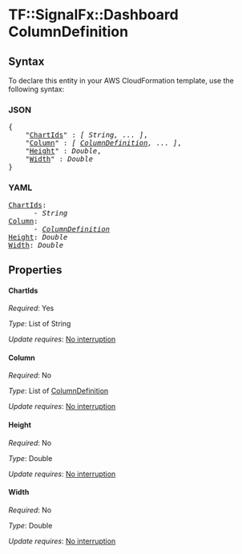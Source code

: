 # TF::SignalFx::Dashboard ColumnDefinition

## Syntax

To declare this entity in your AWS CloudFormation template, use the following syntax:

### JSON

<pre>
{
    "<a href="#chartids" title="ChartIds">ChartIds</a>" : <i>[ String, ... ]</i>,
    "<a href="#column" title="Column">Column</a>" : <i>[ <a href="columndefinition.md">ColumnDefinition</a>, ... ]</i>,
    "<a href="#height" title="Height">Height</a>" : <i>Double</i>,
    "<a href="#width" title="Width">Width</a>" : <i>Double</i>
}
</pre>

### YAML

<pre>
<a href="#chartids" title="ChartIds">ChartIds</a>: <i>
      - String</i>
<a href="#column" title="Column">Column</a>: <i>
      - <a href="columndefinition.md">ColumnDefinition</a></i>
<a href="#height" title="Height">Height</a>: <i>Double</i>
<a href="#width" title="Width">Width</a>: <i>Double</i>
</pre>

## Properties

#### ChartIds

_Required_: Yes

_Type_: List of String

_Update requires_: [No interruption](https://docs.aws.amazon.com/AWSCloudFormation/latest/UserGuide/using-cfn-updating-stacks-update-behaviors.html#update-no-interrupt)

#### Column

_Required_: No

_Type_: List of <a href="columndefinition.md">ColumnDefinition</a>

_Update requires_: [No interruption](https://docs.aws.amazon.com/AWSCloudFormation/latest/UserGuide/using-cfn-updating-stacks-update-behaviors.html#update-no-interrupt)

#### Height

_Required_: No

_Type_: Double

_Update requires_: [No interruption](https://docs.aws.amazon.com/AWSCloudFormation/latest/UserGuide/using-cfn-updating-stacks-update-behaviors.html#update-no-interrupt)

#### Width

_Required_: No

_Type_: Double

_Update requires_: [No interruption](https://docs.aws.amazon.com/AWSCloudFormation/latest/UserGuide/using-cfn-updating-stacks-update-behaviors.html#update-no-interrupt)

